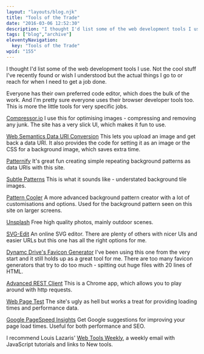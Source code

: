 ```yaml
---
layout: "layouts/blog.njk"
title: "Tools of the Trade"
date: "2016-03-06 12:52:30"
description: "I thought I'd list some of the web development tools I use"
tags: ["blog","archive"]
eleventyNavigation:
  key: "Tools of the Trade"
wpid: "155"
---
```

I thought I'd list some of the web development tools I use. Not the cool stuff I've recently found or wish I understood but the actual things I go to or reach for when I need to get a job done.

Everyone has their own preferred code editor, which does the bulk of the work. And I'm pretty sure everyone uses their browser developer tools too. This is more the little tools for very specific jobs.

<a href="https://compressor.io/compress" target="_blank">Compressor.io</a>
I use this for optimising images - compressing and removing any junk. The site has a very slick UI, which makes it fun to use.

<a href="http://websemantics.co.uk/online_tools/image_to_data_uri_convertor/" target="_blank">Web Semantics Data URI Conversion</a>
This lets you upload an image and get back a data URI. It also provides the code for setting it as an image or the CSS for a background image, which saves extra time.

<a href="http://www.patternify.com/" target="_blank">Patternify</a>
It's great fun creating simple repeating background patterns as data URIs with this site.

<a href="http://subtlepatterns.com/" target="_blank">Subtle Patterns</a>
This is what it sounds like - understated background tile images.

<a href="http://www.patterncooler.com/" target="_blank">Pattern Cooler</a>
A more advanced background pattern creator with a lot of customisations and options. Used for the background pattern seen on this site on larger screens.

<a href="https://unsplash.com/" target="_blank">Unsplash</a>
Free high quality photos, mainly outdoor scenes.

<a href="http://svg-edit.googlecode.com/svn-history/r1771/trunk/editor/svg-editor.html" target="_blank">SVG-Edit</a>
An online SVG editor. There are plenty of others with nicer UIs and easier URLs but this one has all the right options for me.

<a href="http://tools.dynamicdrive.com/favicon/" target="_blank">Dynamc Drive's Favicon Generator</a>
I've been using this one from the very start and it still holds up as a great tool for me. There are too many favicon generators that try to do too much - spitting out huge files with 20 lines of HTML.

<a href="https://chrome.google.com/webstore/detail/advanced-rest-client/hgmloofddffdnphfgcellkdfbfbjeloo" target="_blank">Advanced REST Client</a>
This is a Chrome app, which allows you to play around with http requests.

<a href="http://www.webpagetest.org/" target="_blank">Web Page Test</a>
The site's ugly as hell but works a treat for providing loading times and performance data.

<a href="https://developers.google.com/speed/pagespeed/insights/" target="_blank">Google PageSpeed Insights</a>
Get Google suggestions for improving your page load times. Useful for both performance and SEO.

I recommend Louis Lazaris' <a href="http://webtoolsweekly.com/" target="_blank">Web Tools Weekly</a>, a weekly email with JavaScript tutorials and links to New tools.